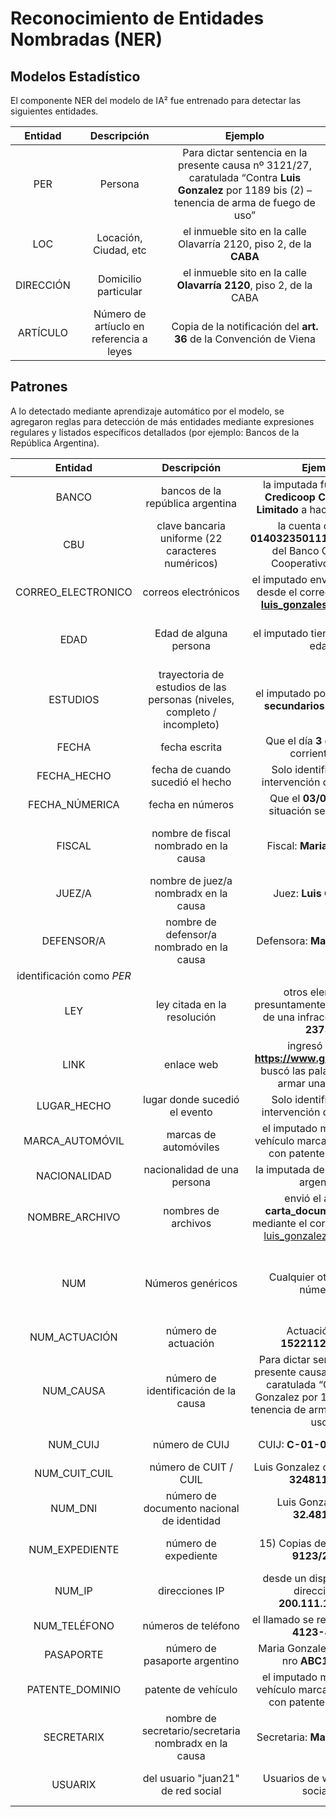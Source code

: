 # Reconocimiento de Entidades Nombradas (NER)

## Modelos Estadístico

El componente NER del modelo de IA² fue entrenado para detectar las siguientes entidades.

| Entidad   | Descripción | Ejemplo  |
| :-------: | :---------: | :------: |
|PER|Persona|Para dictar sentencia en la presente causa nº 3121/27, caratulada “Contra **Luis Gonzalez** por 1189 bis (2) – tenencia de arma de fuego de uso” |
|LOC|Locación, Ciudad, etc|el inmueble sito en la calle Olavarría 2120, piso 2, de la **CABA**|
|DIRECCIÓN|Domicilio particular|el inmueble sito en la calle **Olavarría 2120**, piso 2, de la CABA |
|ARTÍCULO|Número de artíuclo en referencia a leyes|Copia de la notificación del **art. 36** de la Convención de Viena|

## Patrones

A lo detectado mediante aprendizaje automático por el modelo, se agregaron reglas para detección de más entidades mediante expresiones regulares y listados específicos detallados (por ejemplo: Bancos de la República Argentina).

| Entidad   | Descripción | Ejemplo  | Referencia |
| :-------: | :---------: | :------: | :--------: |
|BANCO|bancos de la república argentina|la imputada fue al **Banco Credicoop Cooperativo Limitado** a hacer un trámite| [Bancos soportados](pipeline_components/entity_ruler.py#L61)|
|CBU|clave bancaria uniforme (22 caracteres numéricos)|la cuenta con CBU **0140323501111111500292** del Banco Credicoop Cooperativo Limitado| 22 digitos seguidos|
|CORREO_ELECTRONICO|correos electrónicos|el imputado envió dicho texto desde el correo electrónico **luis_gonzales@mail.com**|[Formato](https://github.com/explosion/spaCy/blob/047fb9f8b8cfe99abc8455aa990fa2c2dd3d4c84/spacy/lang/lex_attrs.py#L10) |
|EDAD|Edad de alguna persona|el imputado tiene **21** años de edad| Número seguidos de *años* y que contiene *edad* en oración|
|ESTUDIOS|trayectoria de estudios de las personas (niveles, completo / incompleto)|el imputado posee **estudios secundarios completos**|[Combinaciones soportadas](pipeline_components/entity_ruler.py#L350)|
|FECHA|fecha escrita|Que el día **3 de julio** del corriente año|[Combinaciones soportadas](pipeline_components/entity_ruler.py#L399)|
|FECHA_HECHO|fecha de cuando sucedió el hecho|Solo identificable por intervención de personas||
|FECHA_NÚMERICA|fecha en números|Que el **03/07/2021** la situación sea aclarada|[Formatos soportados](pipeline_components/entity_ruler.py#L380)|
|FISCAL|nombre de fiscal nombrado en la causa|Fiscal: **Maria Gonzalez**|*Fiscal* o *fiscalía* antes de identificación como *PER* |
|JUEZ/A|nombre de juez/a nombradx en la causa|Juez: **Luis Gonzalez**| *Juez* antes de identificación como *PER*|
|DEFENSOR/A|nombre de defensor/a nombrado en la causa|Defensora: **Maria Gonzalez**|*Defensor* o *Defensora* antes de 
identificación como *PER* |
|LEY|ley citada en la resolución|otros elementos presuntamente constitutivos de una infracción a la ley **23737**| Palabra *ley* antes de número|
|LINK|enlace web|ingresó al sitio **https://www.google.com/** y buscó las palabras “como armar una bomba”|[Formato soportado](https://github.com/explosion/spaCy/blob/047fb9f8b8cfe99abc8455aa990fa2c2dd3d4c84/spacy/lang/lex_attrs.py#L124)|
|LUGAR_HECHO|lugar donde sucedió el evento|Solo identificable por intervención de personas||
|MARCA_AUTOMÓVIL|marcas de automóviles|el imputado manejaba un vehículo marca **volkswagen** con patente FHG-456| [Marcas soportadas](pipeline_components/entity_ruler.py#L1)|
|NACIONALIDAD|nacionalidad de una persona|la imputada de nacionalidad argentina|[Soportadas](pipeline_components/entity_ruler.py#L487)|
|NOMBRE_ARCHIVO|nombres de archivos|envió el archivo **carta_documento.docx** mediante el correo eletrónico luis_gonzalez@mail.com|[Tipos soportados, incluye extensión](pipeline_components/entity_ruler.py#L594) |
|NUM|Números genéricos|Cualquier otra entidad númerica| Cualquier otro número que no haga referencia a páginas, articulos y unidades de medida|
|NUM_ACTUACIÓN|número de actuación|Actuación Nro: **15221125/2020**|Palabra vecina tiene *nro actuación* |
|NUM_CAUSA|número de identificación de la causa|Para dictar sentencia en la presente causa nº **3121/27**, caratulada “Contra Luis Gonzalez por 1189 bis (2) – tenencia de arma de fuego de uso”| Cuando encuentra *caso* o *n° causa* previamente |
|NUM_CUIJ|número de CUIJ|CUIJ: **C-01-00480932-3**|Palabra vecina es CUIJ|
|NUM_CUIT_CUIL|número de CUIT / CUIL|Luis Gonzalez con CUIT **20-32481145-7**| [Formato soportado](pipeline_components/entity_ruler.py#L593)|
|NUM_DNI|número de documento nacional de identidad|Luis Gonzalez, DNI **32.481.145**|[Formatos soportados](pipeline_components/entity_ruler.py#L361)|
|NUM_EXPEDIENTE|número de expediente|15) Copias del expediente **9123/2011**;| Palabras vecinas tiene *n°* y/o *expediente*|
|NUM_IP|direcciones IP|desde un dispositivo con dirección IP **200.111.111.111**|[Formatos soportados](pipeline_components/entity_ruler.py#L374)|
|NUM_TELÉFONO|números de teléfono|el llamado se realizó desde el **4123-4123**|[Formatos soportados](pipeline_components/entity_ruler.py#L367)|
|PASAPORTE|número de pasaporte argentino|Maria Gonzalez, pasaporte nro **ABC123456** | [Formato soportado](pipeline_components/entity_ruler.py#L596)|
|PATENTE_DOMINIO|patente de vehículo|el imputado manejaba un vehículo marca volkswagen con patente **FHG-456**|[Formatos soportados](pipeline_components/entity_ruler.py#L330)|
|SECRETARIX|nombre de secretario/secretaria nombradx en la causa|Secretaria: **María Gonzalez**| *Secretario* antes de identificación como *PER* |
|USUARIX|del usuario "juan21" de red social|Usuarios de web o redes sociales|Soporta patrón *del usuario "nombredelusuario"* |
